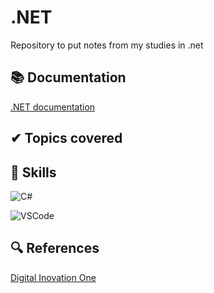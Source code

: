 # .NET

Repository to put notes from my studies in .net

## 📚 Documentation

[.NET documentation](https://learn.microsoft.com/pt-br/dotnet/)

## ✔ Topics covered

## 🧐 Skills

![C#](https://img.shields.io/badge/C%23-000?style=for-the-badge&logo=c-sharp&logoColor=823085)

![VSCode](https://img.shields.io/badge/C%23-000?style=for-the-badge&logo=c-sharp&logoColor=823085)

## 🔍 References

[Digital Inovation One](https://web.dio.me/)